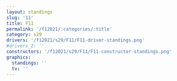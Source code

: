 ```yaml
---
layout: standings
slug: '11'
title: F11
permalink: '/f12021/:categories/:title'
category: s29
drivers: '/f12021/s29/F11/F11-driver-standings.png'
#drivers_2: ''
constructors: '/f12021/s29/F11/F11-constructor-standings.png'
graphics:
  standings: ''
  tv: ''
---
```


